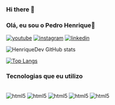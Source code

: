 ### Hi there 👋

### Olá, eu sou o Pedro Henrique👋

[![youtube](https://img.shields.io/badge/YouTube-FF0000?style=for-the-badge&logo=youtube&logoColor=white)]()
[![instagram](https://img.shields.io/badge/Instagram-E4405F?style=for-the-badge&logo=instagram&logoColor=white)](https://www.instagram.com/henrique_dev_/)
[![linkedin](https://img.shields.io/badge/LinkedIn-0077B5?style=for-the-badge&logo=linkedin&logoColor=white)](linkedin.com/in/pedro-henrique-05a09a235/)

![HenriqueDev GitHub stats](https://github-readme-stats.vercel.app/api?username=DevPedrogit&show_icons=true&theme=radical)

[![Top Langs](https://github-readme-stats.vercel.app/api/top-langs/?username=DevPedrogit&langs_count=8)](https://github.com/anuraghazra/github-readme-stats)


### Tecnologias que eu utilizo

<div style="display: inline_block"><br>
    <img src="https://img.shields.io/badge/HTML5-E34F26?style=for-the-badge&logo=html5&logoColor=white" alt="html5" align="center"/>
    <img src="https://img.shields.io/badge/CSS3-1572B6?style=for-the-badge&logo=css3&logoColor=white" alt="html5" align="center"/>
    <img src="https://img.shields.io/badge/JavaScript-F7DF1E?style=for-the-badge&logo=javascript&logoColor=black" alt="html5" align="center"/>
    <img src="https://img.shields.io/badge/Sass-CC6699?style=for-the-badge&logo=sass&logoColor=white" alt="html5" align="center"/>
    <img src="https://img.shields.io/badge/Bootstrap-563D7C?style=for-the-badge&logo=bootstrap&logoColor=white" alt="html5" align="center"/>
</div>
